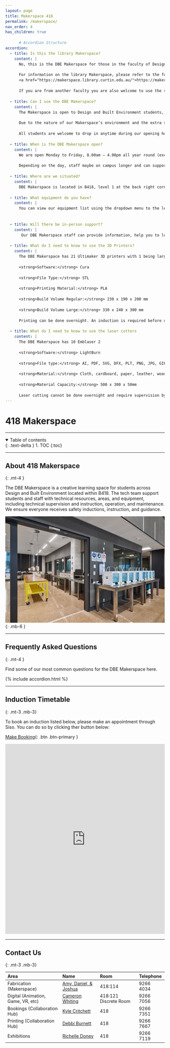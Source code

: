 ```yaml
---
layout: page
title: Makerspace 418
permalink: /makerspace/
nav_order: 4
has_children: true

      # Accordion Structure
accordion: 
  - title: Is this the library Makerspace?
    content: |
      No, this is the DBE Makerspace for those in the faculty of Design and Built Environment. 
    
      For information on the library Makerspace, please refer to the following website 
      <a href="https://makerspace.library.curtin.edu.au/">https://makerspace.library.curtin.edu.au/ </a>  
    
      If you are from another faculty you are also welcome to use the space subject to availability.

  - title: Can I use the DBE Makerspace?
    content: |
      The Makerspace is open to Design and Built Environment students, staff and tenants of building 418. If you are from another faculty you are also welcome to use the space subject to availability. 
      
      Due to the nature of our Makerspace’s environment and the extra safety precautions required, the space is not available to children.
    
      All students are welcome to drop in anytime during our opening hours or email us with your query.    

  - title: When is the DBE Makerspace open?
    content: |
      We are open Monday to Friday, 8.00am – 4.00pm all year round (excluding holidays).

      Depending on the day, staff maybe on campus longer and can support you.

  - title: Where are we situated?
    content: |
      DBE Makerspace is located in B418, level 1 at the back right corner of the building.

  - title: What equipment do you have?
    content: |
      You can view our equipment list using the dropdown menu to the left of this site.


  - title: Will there be in-person support?
    content: |
       Our DBE Makerspace staff can provide information, help you to locate the equipment you need and assist you to get started. We promote self-directed learning and are not necessarily experts in all the activity areas we support.

  - title: What do I need to know to use the 3D Printers?
    content: |
      The DBE Makerspace has 21 Ultimaker 3D printers with 1 being larger than the others.

      <strong>Software:</strong> Cura

      <strong>File Type:</strong> STL

      <strong>Printing Material:</strong> PLA

      <strong>Build Volume Regular:</strong> 230 x 190 x 200 mm

      <strong>Build Volume Large:</strong> 330 x 240 x 300 mm
      
      Printing can be done overnight. An induction is required before use.

  - title: What do I need to know to use the laser cutters
    content: |
      The DBE Makerspace has 10 Emblaser 2

      <strong>Software:</strong> LightBurn

      <strong>File type:</strong> AI, PDF, SVG, DFX, PLT, PNG, JPG, GIF, BMP (preferred)

      <strong>Material:</strong> Cloth, cardboard, paper, leather, wood, and more

      <strong>Material Capacity:</strong> 500 x 300 x 50mm
    
      Laser cutting cannot be done overnight and require supervision by the user at all times. A technician is also required to be in line of sight at all times. An induction is required before use.
---
```


# 418 Makerspace

---

<details open markdown="block">
  <summary>
    Table of contents
  </summary>
  {: .text-delta }
1. TOC
{:toc}
</details>

---

## About 418 Makerspace
{: .mt-4 }

The DBE Makerspace is a creative learning space for students across Design and Built Environment located within B418. The tech team support students and staff with technical resources, areas, and equipment, including technical supervision and instruction, operation, and maintenance. We ensure everyone receives safety inductions, instruction, and guidance.


![Makerspace](/assets/images/makerspace_default_img.jpg)   
{: .mb-6 }
 

---

## Frequently Asked Questions
{: .mt-4 }

Find some of our most common questions for the DBE Makerspace here.

{% include accordion.html %}

---

## Induction Timetable
{: .mt-3 .mb-3}

To book an induction listed below, please make an appointment through Siso. You can do so by clicking ther button below:

[Make Booking](https://siso.curtin.edu.au/sodbe//){: .btn .btn-primary }

<iframe src="https://calendar.google.com/calendar/embed?height=600&wkst=1&bgcolor=%23ffffff&ctz=Australia%2FPerth&showTitle=0&showDate=0&showNav=1&showTz=0&showCalendars=0&showPrint=0&showTabs=1&src=MjgwNzA2akBjdXJ0aW4uZWR1LmF1&color=%23039BE5" style="border-width:0" width="100%" height="600" frameborder="0" scrolling="no"></iframe>

---

## Contact Us
{: .mt-3 .mb-3}

| Area | Name | Room | Telephone |
|:-|:-|:-|:-|
| Fabrication (Makerspace) | [Amy, Daniel, & Joshua](mailto:dbe-technicalsupport@curtin.edu.au) | 418:114 | 9266 4034 | 
| Digital (Animation, Game, VR, etc) | [Cameron Whiting](mailto:cameron.whiting@curtin.edu.au)| 418:121 Discrete Room | 9266 7056 |
| Bookings (Collaboration Hub) | [Kyle Critchett](mailto:k.critchett@curtin.edu.au) | 418 | 9266 7351 | 
| Printing (Collaboration Hub) | [Debbi Burnett](mailto:d.burnett@curtin.edu.au) | 418 | 9266 7667 | 
| Exhibitions | [Richelle Doney](mailto:r.doney@curtin.edu.au)  | 418 | 9266 7119 | 